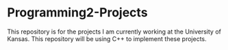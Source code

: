 # Programming2-Projects
This repository is for the projects I am currently working at the University of Kansas. This repository will be using C++ to implement these projects.
